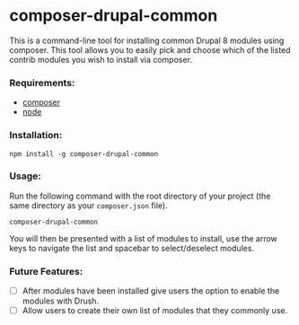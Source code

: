 # composer-drupal-common
This is a command-line tool for installing common Drupal 8 modules using composer. This tool allows you to easily pick and choose which of the listed contrib modules you wish to install via composer.

### Requirements:
- [composer](https://getcomposer.org/download/)
- [node](https://nodejs.org/en/download/)

### Installation:
```
npm install -g composer-drupal-common 
```

### Usage:
Run the following command with the root directory of your project (the same directory as your `composer.json` file).
```
composer-drupal-common
```
You will then be presented with a list of modules to install, use the arrow keys to navigate the list and spacebar to select/deselect modules.

### Future Features:
- [ ] After modules have been installed give users the option to enable the modules with Drush.
- [ ] Allow users to create their own list of modules that they commonly use.
